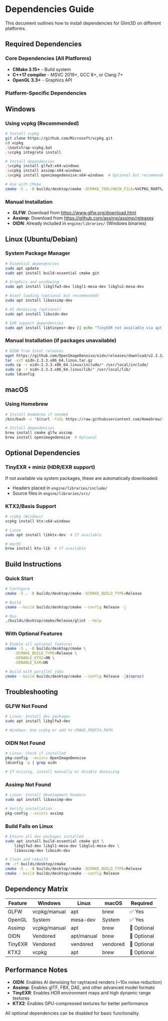 # Dependencies Guide

This document outlines how to install dependencies for Glint3D on different platforms.

## Required Dependencies

### Core Dependencies (All Platforms)
- **CMake 3.15+** - Build system
- **C++17 compiler** - MSVC 2019+, GCC 8+, or Clang 7+
- **OpenGL 3.3+** - Graphics API

### Platform-Specific Dependencies

## Windows

### Using vcpkg (Recommended)
```bash
# Install vcpkg
git clone https://github.com/Microsoft/vcpkg.git
cd vcpkg
.\bootstrap-vcpkg.bat
.\vcpkg integrate install

# Install dependencies
.\vcpkg install glfw3:x64-windows
.\vcpkg install assimp:x64-windows
.\vcpkg install openimagedenoise:x64-windows  # Optional but recommended

# Use with CMake
cmake -S . -B builds/desktop/cmake -DCMAKE_TOOLCHAIN_FILE=%VCPKG_ROOT%/scripts/buildsystems/vcpkg.cmake
```

### Manual Installation
- **GLFW**: Download from https://www.glfw.org/download.html
- **Assimp**: Download from https://github.com/assimp/assimp/releases
- **OIDN**: Already included in `engine/libraries/` (Windows binaries)

## Linux (Ubuntu/Debian)

### System Package Manager
```bash
# Essential dependencies
sudo apt update
sudo apt install build-essential cmake git

# Graphics and windowing
sudo apt install libglfw3-dev libgl1-mesa-dev libglu1-mesa-dev

# Asset loading (optional but recommended)
sudo apt install libassimp-dev

# AI denoising (optional)
sudo apt install liboidn-dev

# EXR support dependencies
sudo apt install libtinyexr-dev || echo "TinyEXR not available via apt, will use vendored"
```

### Manual Installation (if packages unavailable)
```bash
# OIDN from Intel releases
wget https://github.com/OpenImageDenoise/oidn/releases/download/v2.3.3/oidn-2.3.3.x86_64.linux.tar.gz
tar -xzf oidn-2.3.3.x86_64.linux.tar.gz
sudo cp -r oidn-2.3.3.x86_64.linux/include/* /usr/local/include/
sudo cp -r oidn-2.3.3.x86_64.linux/lib/* /usr/local/lib/
sudo ldconfig
```

## macOS

### Using Homebrew
```bash
# Install Homebrew if needed
/bin/bash -c "$(curl -fsSL https://raw.githubusercontent.com/Homebrew/install/HEAD/install.sh)"

# Install dependencies
brew install cmake glfw assimp
brew install openimagedenoise  # Optional
```

## Optional Dependencies

### TinyEXR + miniz (HDR/EXR support)
If not available via system packages, these are automatically downloaded:
- Headers placed in `engine/libraries/include/`
- Source files in `engine/libraries/src/`

### KTX2/Basis Support
```bash
# vcpkg (Windows)
vcpkg install ktx:x64-windows

# Linux
sudo apt install libktx-dev  # If available

# macOS
brew install ktx-lib  # If available
```

## Build Instructions

### Quick Start
```bash
# Configure
cmake -S . -B builds/desktop/cmake -DCMAKE_BUILD_TYPE=Release

# Build
cmake --build builds/desktop/cmake --config Release -j

# Run
./builds/desktop/cmake/Release/glint --help
```

### With Optional Features
```bash
# Enable all optional features
cmake -S . -B builds/desktop/cmake \
    -DCMAKE_BUILD_TYPE=Release \
    -DENABLE_KTX2=ON \
    -DENABLE_EXR=ON

# Build with parallel jobs
cmake --build builds/desktop/cmake --config Release -j$(nproc)
```

## Troubleshooting

### GLFW Not Found
```bash
# Linux: Install dev packages
sudo apt install libglfw3-dev

# Windows: Use vcpkg or add to CMAKE_PREFIX_PATH
```

### OIDN Not Found
```bash
# Linux: Check if installed
pkg-config --exists OpenImageDenoise
ldconfig -p | grep oidn

# If missing, install manually or disable denoising
```

### Assimp Not Found
```bash
# Linux: Install development headers
sudo apt install libassimp-dev

# Verify installation
pkg-config --exists assimp
```

### Build Fails on Linux
```bash
# Ensure all dev packages installed
sudo apt install build-essential cmake git \
    libglfw3-dev libgl1-mesa-dev libglu1-mesa-dev \
    libassimp-dev liboidn-dev

# Clean and rebuild
rm -rf builds/desktop/cmake
cmake -S . -B builds/desktop/cmake -DCMAKE_BUILD_TYPE=Release
cmake --build builds/desktop/cmake --config Release
```

## Dependency Matrix

| Feature | Windows | Linux | macOS | Required |
|---------|---------|-------|-------|----------|
| GLFW | vcpkg/manual | apt | brew | ✅ Yes |
| OpenGL | System | mesa-dev | System | ✅ Yes |
| Assimp | vcpkg/manual | apt | brew | 🔶 Optional |
| OIDN | Vendored | apt/manual | brew | 🔶 Optional |
| TinyEXR | Vendored | vendored | vendored | 🔶 Optional |
| KTX2 | vcpkg | apt | brew | 🔶 Optional |

## Performance Notes

- **OIDN**: Enables AI denoising for raytraced renders (~10x noise reduction)
- **Assimp**: Enables glTF, FBX, DAE, and other advanced model formats
- **TinyEXR**: Enables HDR environment maps and high dynamic range textures
- **KTX2**: Enables GPU-compressed textures for better performance

All optional dependencies can be disabled for basic functionality.